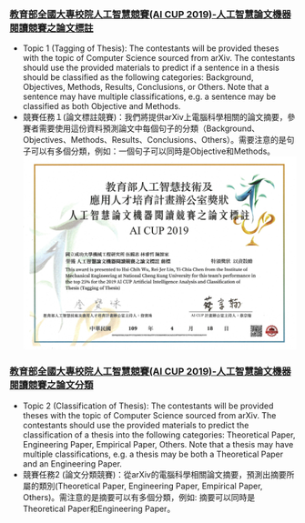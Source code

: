 ### [教育部全國大專校院人工智慧競賽(AI CUP 2019)-人工智慧論文機器閱讀競賽之論文標註](https://tbrain.trendmicro.com.tw/Competitions/Details/8)
* Topic 1 (Tagging of Thesis): The contestants will be provided theses with the topic of Computer Science sourced from arXiv. The contestants should use the provided materials to predict if a sentence in a thesis should be classified as the following categories: Background, Objectives, Methods, Results, Conclusions, or Others. Note that a sentence may have multiple classifications, e.g. a sentence may be classified as both Objective and Methods.
* 競賽任務１(論文標註競賽)：我們將提供arXiv上電腦科學相關的論文摘要，參賽者需要使用這份資料預測論文中每個句子的分類（Background、Objectives、Methods、Results、Conclusions、Others）。需要注意的是句子可以有多個分類，例如：一個句子可以同時是Objective和Methods。  
![](./Certificates/certificate.png)
### [教育部全國大專校院人工智慧競賽(AI CUP 2019)-人工智慧論文機器閱讀競賽之論文分類](https://tbrain.trendmicro.com.tw/Competitions/Details/9)
* Topic 2 (Classification of Thesis): The contestants will be provided theses with the topic of Computer Science sourced from arXiv. The contestants should use the provided materials to predict the classification of a thesis into the following categories: Theoretical Paper, Engineering Paper, Empirical Paper, Others. Note that a thesis may have multiple classifications, e.g. a thesis may be both a Theoretical Paper and an Engineering Paper.
* 競賽任務2 (論文分類競賽)：從arXiv的電腦科學相關論文摘要，預測出摘要所屬的類別(Theoretical Paper, Engineering Paper, Empirical Paper, Others)。需注意的是摘要可以有多個分類，例如: 摘要可以同時是Theoretical Paper和Engineering Paper。
